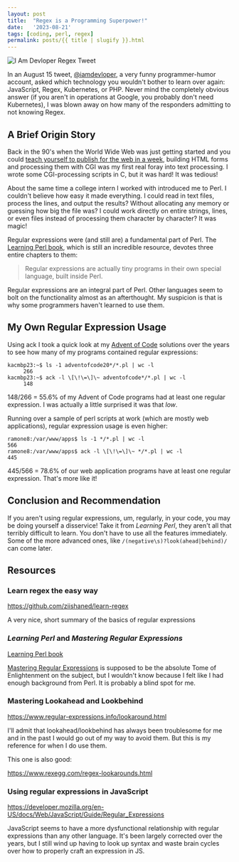 ```yaml
---
layout: post
title:  "Regex is a Programming Superpower!"
date:   '2023-08-21'
tags: [coding, perl, regex]
permalink: posts/{{ title | slugify }}.html
---
```


![I Am Devloper Regex Tweet](/images/i_am_devloper_regex.png)

In an August 15 tweet, [@iamdevloper](https://twitter.com/iamdevloper/status/1691353496673513472?s=20), a very funny programmer-humor account, asked which technology you wouldn't bother to learn over again: JavaScript, Regex, Kubernetes, or PHP. Never mind the completely obvious answer (if you aren't in operations at Google, you probably don't need Kubernetes), I was blown away on how many of the responders admitting to not knowing Regex.

<!-- more -->

## A Brief Origin Story

Back in the 90's when the World Wide Web was just getting started and you could [teach yourself to publish for the web in a week](https://www.amazon.com/Teach-Yourself-Publishing-Html-Week/dp/0672306670), building HTML forms and processing them with CGI was my first real foray into text processing. I wrote some CGI-processing scripts in C, but it was hard! It was tedious!

About the same time a college intern I worked with introduced me to Perl. I couldn't believe how easy it made everything. I could read in text files, process the lines, and output the results? Without allocating any memory or guessing how big the file was? I could work directly on entire strings, lines, or even files instead of processing them character by character? It was magic!

Regular expressions were (and still are) a fundamental part of Perl. The [Learning Perl book](https://www.amazon.com/Learning-Perl-Making-Things-Possible-dp-1492094951/dp/1492094951/), which is still an incredible resource, devotes three entire chapters to them:

> Regular expressions are actually tiny programs in their own special language, built inside Perl.

Regular expressions are an integral part of Perl. Other languages seem to bolt on the functionality almost as an afterthought. My suspicion is that is why some programmers haven't learned to use them.

## My Own Regular Expression Usage

Using ack I took a quick look at my [Advent of Code](https://www.adventofcode.com) solutions over the years to see how many of my programs contained regular expressions:

~~~
kacmbp23:~$ ls -1 adventofcode20*/*.pl | wc -l
     266
kacmbp23:~$ ack -l \[\!\=\]\~ adventofcode*/*.pl | wc -l
     148
~~~

148/266 = 55.6% of my Advent of Code programs had at least one regular expression. I was actually a little surprised it was that *low*.

Running over a sample of perl scripts at work (which are mostly web applications), regular expression usage is even higher:

~~~
ramone8:/var/www/apps$ ls -1 */*.pl | wc -l
566
ramone8:/var/www/apps$ ack -l \[\!\=\]\~ */*.pl | wc -l
445
~~~

445/566 = 78.6% of our web application programs have at least one regular expression. That's more like it!

## Conclusion and Recommendation

If you aren't using regular expressions, um, regularly, in your code, you may be doing yourself a disservice! Take it from *Learning Perl*, they aren't all that terribly difficult to learn. You don't have to use all the features immediately. Some of the more advanced ones, like `/(negative\s)?look(ahead|behind)/` can come later.

## Resources

### Learn regex the easy way

<https://github.com/ziishaned/learn-regex>

A very nice, short summary of the basics of regular expressions

### _Learning Perl_ and _Mastering Regular Expressions_

[Learning Perl book](https://www.amazon.com/Learning-Perl-Making-Things-Possible-dp-1492094951/dp/1492094951/)

[Mastering Regular Expressions](https://www.amazon.com/Mastering-Regular-Expressions-Jeffrey-Friedl/dp/0596528124/) is supposed to be the absolute Tome of Enlightenment on the subject, but I wouldn't know because I felt like I had enough background from Perl. It is probably a blind spot for me.

### Mastering Lookahead and Lookbehind

<https://www.regular-expressions.info/lookaround.html>

I'll admit that lookahead/lookbehind has always been troublesome for me and in the past I would go out of my way to avoid them. But this is my reference for when I do use them.

This one is also good:

<https://www.rexegg.com/regex-lookarounds.html>

### Using regular expressions in JavaScript

<https://developer.mozilla.org/en-US/docs/Web/JavaScript/Guide/Regular_Expressions>

JavaScript seems to have a more dysfunctional relationship with regular expressions than any other language. It's been largely corrected over the years, but I still wind up having to look up syntax and waste brain cycles over how to properly craft an expression in JS.


